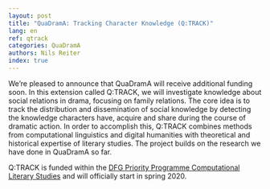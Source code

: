 ```yaml
---
layout: post
title: "QuaDramA: Tracking Character Knowledge (Q:TRACK)"
lang: en
ref: qtrack
categories: QuaDramA
authors: Nils Reiter
index: true
---
```


We’re pleased to announce that QuaDramA will receive additional funding soon. In this extension called Q:TRACK, we will investigate knowledge about social relations in drama, focusing on family relations. The core idea is to track the distribution and dissemination of social knowledge by detecting the knowledge characters have, acquire and share during the course of dramatic action. In order to accomplish this, Q:TRACK combines methods from computational linguistics and digital humanities with theoretical and historical expertise of literary studies. The project builds on the research we have done in QuaDramA so far.

Q:TRACK is funded within the [DFG Priority Programme Computational Literary Studies](https://dfg-spp-cls.github.io) and will officially start in spring 2020.

